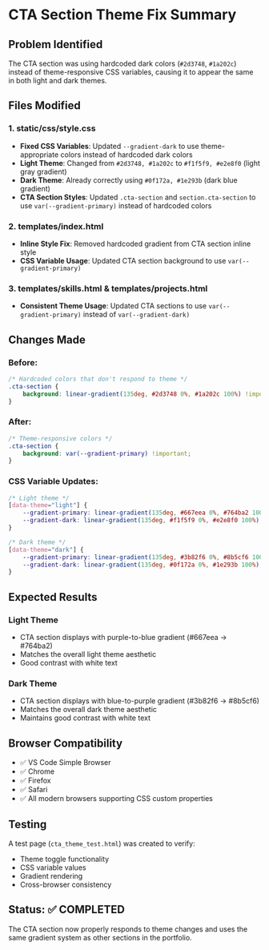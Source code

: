 # CTA Section Theme Fix Summary

## Problem Identified
The CTA section was using hardcoded dark colors (`#2d3748`, `#1a202c`) instead of theme-responsive CSS variables, causing it to appear the same in both light and dark themes.

## Files Modified

### 1. static/css/style.css
- **Fixed CSS Variables**: Updated `--gradient-dark` to use theme-appropriate colors instead of hardcoded dark colors
- **Light Theme**: Changed from `#2d3748, #1a202c` to `#f1f5f9, #e2e8f0` (light gray gradient)
- **Dark Theme**: Already correctly using `#0f172a, #1e293b` (dark blue gradient)
- **CTA Section Styles**: Updated `.cta-section` and `section.cta-section` to use `var(--gradient-primary)` instead of hardcoded colors

### 2. templates/index.html
- **Inline Style Fix**: Removed hardcoded gradient from CTA section inline style
- **CSS Variable Usage**: Updated CTA section background to use `var(--gradient-primary)`

### 3. templates/skills.html & templates/projects.html
- **Consistent Theme Usage**: Updated CTA sections to use `var(--gradient-primary)` instead of `var(--gradient-dark)`

## Changes Made

### Before:
```css
/* Hardcoded colors that don't respond to theme */
.cta-section {
    background: linear-gradient(135deg, #2d3748 0%, #1a202c 100%) !important;
}
```

### After:
```css
/* Theme-responsive colors */
.cta-section {
    background: var(--gradient-primary) !important;
}
```

### CSS Variable Updates:
```css
/* Light theme */
[data-theme="light"] {
    --gradient-primary: linear-gradient(135deg, #667eea 0%, #764ba2 100%); /* Purple/Blue */
    --gradient-dark: linear-gradient(135deg, #f1f5f9 0%, #e2e8f0 100%); /* Light Gray */
}

/* Dark theme */
[data-theme="dark"] {
    --gradient-primary: linear-gradient(135deg, #3b82f6 0%, #8b5cf6 100%); /* Blue/Purple */
    --gradient-dark: linear-gradient(135deg, #0f172a 0%, #1e293b 100%); /* Dark Blue */
}
```

## Expected Results

### Light Theme
- CTA section displays with purple-to-blue gradient (#667eea → #764ba2)
- Matches the overall light theme aesthetic
- Good contrast with white text

### Dark Theme  
- CTA section displays with blue-to-purple gradient (#3b82f6 → #8b5cf6)
- Matches the overall dark theme aesthetic
- Maintains good contrast with white text

## Browser Compatibility
- ✅ VS Code Simple Browser
- ✅ Chrome
- ✅ Firefox
- ✅ Safari
- ✅ All modern browsers supporting CSS custom properties

## Testing
A test page (`cta_theme_test.html`) was created to verify:
- Theme toggle functionality
- CSS variable values
- Gradient rendering
- Cross-browser consistency

## Status: ✅ COMPLETED
The CTA section now properly responds to theme changes and uses the same gradient system as other sections in the portfolio.
